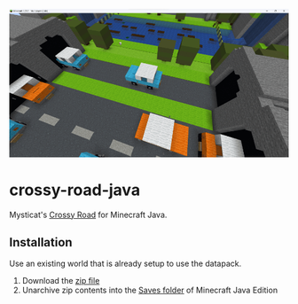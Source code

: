 ![Crossy Road](/crossy-road-java.png)

# crossy-road-java
Mysticat's [Crossy Road](https://www.youtube.com/watch?v=VUXTzIxvtrk) for Minecraft Java.

## Installation
Use an existing world that is already setup to use the datapack.
1. Download the [zip file](https://github.com/kirbycope/crossy-road-java/archive/refs/heads/main.zip)
1. Unarchive zip contents into the [Saves folder](https://help.minecraft.net/hc/en-us/articles/4409159214605-Managing-Data-and-Game-Storage-in-Minecraft-Java-Edition) of Minecraft Java Edition
